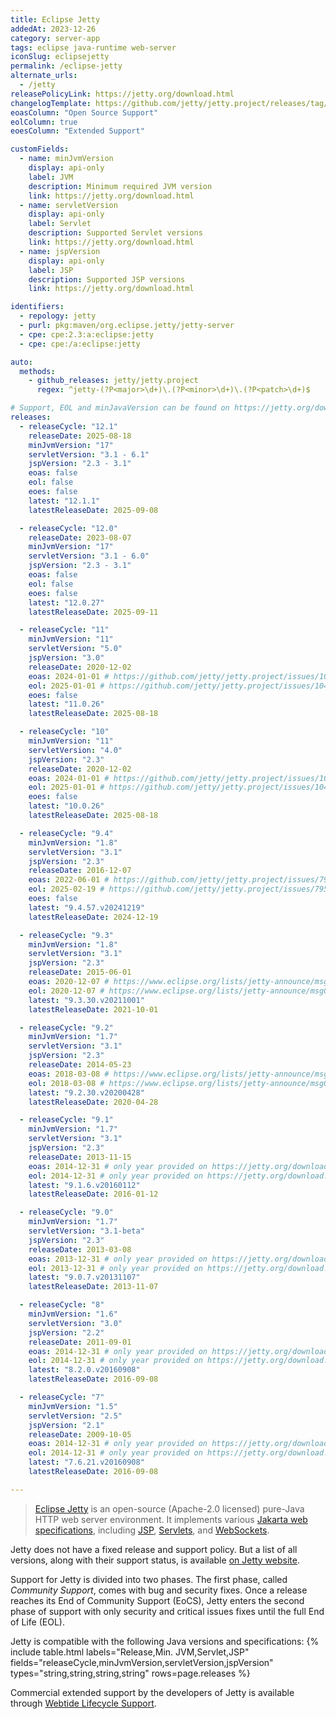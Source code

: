 ```yaml
---
title: Eclipse Jetty
addedAt: 2023-12-26
category: server-app
tags: eclipse java-runtime web-server
iconSlug: eclipsejetty
permalink: /eclipse-jetty
alternate_urls:
  - /jetty
releasePolicyLink: https://jetty.org/download.html
changelogTemplate: https://github.com/jetty/jetty.project/releases/tag/jetty-__LATEST__
eoasColumn: "Open Source Support"
eolColumn: true
eoesColumn: "Extended Support"

customFields:
  - name: minJvmVersion
    display: api-only
    label: JVM
    description: Minimum required JVM version
    link: https://jetty.org/download.html
  - name: servletVersion
    display: api-only
    label: Servlet
    description: Supported Servlet versions
    link: https://jetty.org/download.html
  - name: jspVersion
    display: api-only
    label: JSP
    description: Supported JSP versions
    link: https://jetty.org/download.html

identifiers:
  - repology: jetty
  - purl: pkg:maven/org.eclipse.jetty/jetty-server
  - cpe: cpe:2.3:a:eclipse:jetty
  - cpe: cpe:/a:eclipse:jetty

auto:
  methods:
    - github_releases: jetty/jetty.project
      regex: ^jetty-(?P<major>\d+)\.(?P<minor>\d+)\.(?P<patch>\d+)$

# Support, EOL and minJavaVersion can be found on https://jetty.org/download.html.
releases:
  - releaseCycle: "12.1"
    releaseDate: 2025-08-18
    minJvmVersion: "17"
    servletVersion: "3.1 - 6.1"
    jspVersion: "2.3 - 3.1"
    eoas: false
    eol: false
    eoes: false
    latest: "12.1.1"
    latestReleaseDate: 2025-09-08

  - releaseCycle: "12.0"
    releaseDate: 2023-08-07
    minJvmVersion: "17"
    servletVersion: "3.1 - 6.0"
    jspVersion: "2.3 - 3.1"
    eoas: false
    eol: false
    eoes: false
    latest: "12.0.27"
    latestReleaseDate: 2025-09-11

  - releaseCycle: "11"
    minJvmVersion: "11"
    servletVersion: "5.0"
    jspVersion: "3.0"
    releaseDate: 2020-12-02
    eoas: 2024-01-01 # https://github.com/jetty/jetty.project/issues/10485
    eol: 2025-01-01 # https://github.com/jetty/jetty.project/issues/10485
    eoes: false
    latest: "11.0.26"
    latestReleaseDate: 2025-08-18

  - releaseCycle: "10"
    minJvmVersion: "11"
    servletVersion: "4.0"
    jspVersion: "2.3"
    releaseDate: 2020-12-02
    eoas: 2024-01-01 # https://github.com/jetty/jetty.project/issues/10485
    eol: 2025-01-01 # https://github.com/jetty/jetty.project/issues/10485
    eoes: false
    latest: "10.0.26"
    latestReleaseDate: 2025-08-18

  - releaseCycle: "9.4"
    minJvmVersion: "1.8"
    servletVersion: "3.1"
    jspVersion: "2.3"
    releaseDate: 2016-12-07
    eoas: 2022-06-01 # https://github.com/jetty/jetty.project/issues/7958
    eol: 2025-02-19 # https://github.com/jetty/jetty.project/issues/7958
    eoes: false
    latest: "9.4.57.v20241219"
    latestReleaseDate: 2024-12-19

  - releaseCycle: "9.3"
    minJvmVersion: "1.8"
    servletVersion: "3.1"
    jspVersion: "2.3"
    releaseDate: 2015-06-01
    eoas: 2020-12-07 # https://www.eclipse.org/lists/jetty-announce/msg00140.html
    eol: 2020-12-07 # https://www.eclipse.org/lists/jetty-announce/msg00140.html
    latest: "9.3.30.v20211001"
    latestReleaseDate: 2021-10-01

  - releaseCycle: "9.2"
    minJvmVersion: "1.7"
    servletVersion: "3.1"
    jspVersion: "2.3"
    releaseDate: 2014-05-23
    eoas: 2018-03-08 # https://www.eclipse.org/lists/jetty-announce/msg00116.html
    eol: 2018-03-08 # https://www.eclipse.org/lists/jetty-announce/msg00116.html
    latest: "9.2.30.v20200428"
    latestReleaseDate: 2020-04-28

  - releaseCycle: "9.1"
    minJvmVersion: "1.7"
    servletVersion: "3.1"
    jspVersion: "2.3"
    releaseDate: 2013-11-15
    eoas: 2014-12-31 # only year provided on https://jetty.org/download.html, used end of the year
    eol: 2014-12-31 # only year provided on https://jetty.org/download.html, used end of the year
    latest: "9.1.6.v20160112"
    latestReleaseDate: 2016-01-12

  - releaseCycle: "9.0"
    minJvmVersion: "1.7"
    servletVersion: "3.1-beta"
    jspVersion: "2.3"
    releaseDate: 2013-03-08
    eoas: 2013-12-31 # only year provided on https://jetty.org/download.html, used end of the year
    eol: 2013-12-31 # only year provided on https://jetty.org/download.html, used end of the year
    latest: "9.0.7.v20131107"
    latestReleaseDate: 2013-11-07

  - releaseCycle: "8"
    minJvmVersion: "1.6"
    servletVersion: "3.0"
    jspVersion: "2.2"
    releaseDate: 2011-09-01
    eoas: 2014-12-31 # only year provided on https://jetty.org/download.html, used end of the year
    eol: 2014-12-31 # only year provided on https://jetty.org/download.html, used end of the year
    latest: "8.2.0.v20160908"
    latestReleaseDate: 2016-09-08

  - releaseCycle: "7"
    minJvmVersion: "1.5"
    servletVersion: "2.5"
    jspVersion: "2.1"
    releaseDate: 2009-10-05
    eoas: 2014-12-31 # only year provided on https://jetty.org/download.html, used end of the year
    eol: 2014-12-31 # only year provided on https://jetty.org/download.html, used end of the year
    latest: "7.6.21.v20160908"
    latestReleaseDate: 2016-09-08

---
```


> [Eclipse Jetty](https://jetty.org/) is an open-source (Apache-2.0 licensed) pure-Java
> HTTP web server environment. It implements various [Jakarta web specifications](https://projects.eclipse.org/projects/ee4j.jakartaee-platform),
> including [JSP](https://projects.eclipse.org/projects/ee4j.jsp "Jakarta Server Pages"),
> [Servlets](https://projects.eclipse.org/projects/ee4j.servlet "Jakarta Servlet"),
> and [WebSockets](https://projects.eclipse.org/projects/ee4j.websocket "Jakarta WebSocket").

Jetty does not have a fixed release and support policy. But a list of all versions, along with
their support status, is available [on Jetty website](https://jetty.org/download.html).

Support for Jetty is divided into two phases. The first phase, called _Community Support_,
comes with bug and security fixes. Once a release reaches its End of Community Support (EoCS), Jetty
enters the second phase of support with only security and critical issues fixes until the full End
of Life (EOL).

Jetty is compatible with the following Java versions and specifications:
{% include table.html
labels="Release,Min. JVM,Servlet,JSP"
fields="releaseCycle,minJvmVersion,servletVersion,jspVersion"
types="string,string,string,string"
rows=page.releases %}

Commercial extended support by the developers of Jetty is available through [Webtide Lifecycle
Support](https://webtide.com/).
